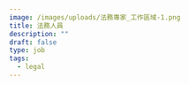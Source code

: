 ```yaml
---
image: /images/uploads/法務專家_工作區域-1.png
title: 法務人員
description: ""
draft: false
type: job
tags:
  - legal
---
```

